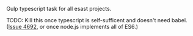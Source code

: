 Gulp typescript task for all esast projects.

TODO: Kill this once typescript is self-sufficent and doesn't need babel. ([Issue 4692](https://github.com/Microsoft/TypeScript/issues/4692), or once node.js implements all of ES6.)
